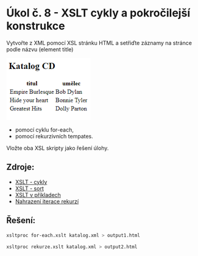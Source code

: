 # Úkol č. 8 - XSLT cykly a pokročilejší konstrukce
Vytvořte z XML pomocí XSL stránku HTML a setřiďte záznamy na stránce podle názvu (element title)

![vzorový výstup](Vzorový%20výstup.png)

- pomocí cyklu for-each,
- pomocí rekurzivních tempates.

Vložte oba XSL skripty jako řešení úlohy.

## Zdroje:
- [XSLT - cykly](https://www.w3schools.com/xml/xsl_for_each.asp)
- [XSLT - sort](https://www.w3schools.com/xml/xsl_sort.asp)
- [XSLT v příkladech](https://www.kosek.cz/xml/xslt/)
- [Nahrazení iterace rekurzí](https://www.kosek.cz/xml/xslt/ukazka-iterace-rekurze.html)

## Řešení:

```bash
xsltproc for-each.xslt katalog.xml > output1.html
```

```bash
xsltproc rekurze.xslt katalog.xml > output2.html
```